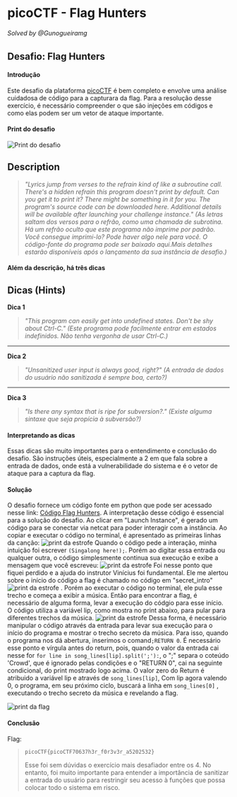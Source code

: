 # picoCTF - Flag Hunters
###### Solved by @Gunogueiramg

## Desafio: Flag Hunters
#### Introdução

Este desafio da plataforma [picoCTF](https://picoctf.org/) é bem completo e envolve uma análise cuidadosa de código para a capturara da flag. Para a resolução desse exercício, é necessário compreender o que são injeções em códigos e como elas podem ser um vetor de ataque importante.

#### Print do desafio
![Print do desafio](https://i.imgur.com/fpieEXU.png)

## Description

> *"Lyrics jump from verses to the refrain kind of like a subroutine call. There's a hidden refrain this program doesn't print by default. Can you get it to print it? There might be something in it for you.
The program's source code can be downloaded here.
Additional details will be available after launching your challenge instance."*
> *(As letras saltam dos versos para o refrão, como uma chamada de subrotina. Há um refrão oculto que este programa não imprime por padrão. Você consegue imprimi-lo? Pode haver algo nele para você. O código-fonte do programa pode ser baixado aqui.Mais detalhes estarão disponíveis após o lançamento da sua instância de desafio.)*

#### Além da descrição, há três dicas
## Dicas (Hints)

**Dica 1**
> *"This program can easily get into undefined states. Don't be shy about Ctrl-C."*
> *(Este programa pode facilmente entrar em estados indefinidos. Não tenha vergonha de usar Ctrl-C.)*

---

**Dica 2**
> *"Unsanitized user input is always good, right?"*
> *(A entrada de dados do usuário não sanitizada é sempre boa, certo?)*

---

**Dica 3**
> *"Is there any syntax that is ripe for subversion?."*
> *(Existe alguma sintaxe que seja propícia à subversão?)*

#### Interpretando as dicas
Essas dicas são muito importantes para o entendimento e conclusão do desafio. São instruções úteis, especialmente a 2 em que fala sobre a entrada de dados, onde está a vulnerabilidade do sistema e é o vetor de ataque para a captura da flag.

#### Solução
O desafio fornece um código fonte em python que pode ser acessado nesse link: [Código Flag Hunters](https://github.com/Gunogueiramg/Escola-de-Seguranca-Cibernetica/blob/main/códigos/flag_hunters.py). A interpretação desse código é essencial para a solução do desafio. Ao clicar em "Launch Instance", é gerado um código para se conectar via netcat para poder interagir com a instância. Ao copiar e executar o código no terminal, é apresentado as primeiras linhas da canção:
![print da estrofe](https://i.imgur.com/1tDAxWF.png)
Quando o código pede a interação, minha intuição foi escrever `(Singalong here!);`. Porém ao digitar essa entrada ou qualquer outra, o código simplesmente continua sua execução e exibe a mensagem que você escreveu:
![print da estrofe](https://i.imgur.com/t3ty3EJ.png) 
Foi nesse ponto que fiquei perdido e a ajuda do instrutor Vinícius foi fundamental. Ele me alertou sobre o início do código a flag é chamado no código em "secret_intro"
![print da estrofe](https://i.imgur.com/EfLvNse.png) .
Porém ao executar o código no terminal, ele pula esse trecho e começa a exibir a música. Então para encontrar a flag, é necessário de alguma forma, levar a execução do códgio para esse início. O código utiliza a variável lip, como mostra no print abaixo, para pular para diferentes trechos da música.
![print da estrofe](https://i.imgur.com/i9vRPZC.png) 
Dessa forma, é necessário manipular o código através da entrada para levar sua execução para o início do programa e mostrar o trecho secreto da música. Para isso, quando o programa nos dá abertura, inserimos o comand`;RETURN 0`. É necessário esse ponto e vírgula antes do return, pois, quando o valor da entrada cai nesse for `for line in song_lines[lip].split(';'):`, o ";" separa o coteúdo 'Crowd', que é ignorado pelas condições e o "RETURN 0", cai na seguinte condicional, do print mostrado logo acima. O valor zero do Return é atribuido a variável lip e através de `song_lines[lip]`, Com lip agora valendo 0, o programa, em seu próximo ciclo, buscará a linha em  `song_lines[0]` , executando o trecho secreto da música e revelando a flag.

![print da flag](https://i.imgur.com/Z2I5SKC.png) 

#### Conclusão

Flag:
>`picoCTF{picoCTF70637h3r_f0r3v3r_a5202532}`
>
>Esse foi sem dúvidas o exercício mais desafiador entre os 4. No entanto, foi muito importante para entender a importância de sanitizar a entrada do usuário para restringir seu acesso à funções que possa colocar todo o sistema em risco. 
